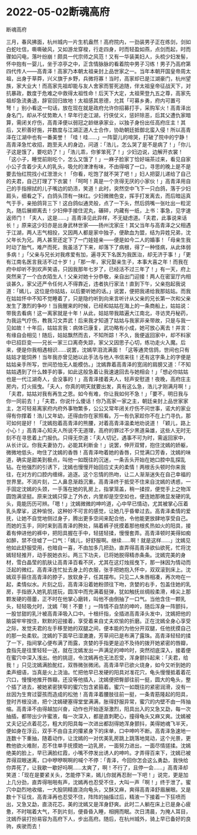 # 2022-05-02断魂高府



断魂高府



三月，春风拂面，杭州城内一片生机盎然！高府院内，一劲装男子正在练剑，剑如白蛇吐信，嘶嘶破风，又如游龙穿梭，行走四身，时而轻盈如燕，点剑而起，时而骤如闪电，落叶纷崩！颇具一代宗师之风范！又有一华装美妇人，头梳少妇发髻，怀中抱有一婴儿，坐于凉亭之中，正含情脉脉的看着院中男子习练！男子乃高府第四代传人——高青泽！高家乃本朝太祖亲封上品世家之一。当年本朝开国皇帝周太祖，出身于草莽，兴义旗于乡野，兵微将寡！当时，高家却已是江湖豪门，杭州望族，家大业大！而高家先祖却能与友人舍家而誓死追随，伴太祖皇帝征战天下，对抗暴政，数度于危难之中救得太祖性命！后天下大定，太祖荣登九五之尊，高家先祖却急流勇退，辞官回归故地！太祖感其恩德，允其「可募乡勇，府内可置弓弩！」别小看这一句话，放在现在就是政府允许你招募打手，采购军火！高青泽出身名门，却从不仗势欺人！早年行走江湖，行侠仗义，惩奸除恶，后其父遭仇家暗算，需闭关疗伤，高青泽便以弱冠之龄继承家业，以独子身份出任高府庄主！其后，又积善好施，并数度与江湖正道人士合作，协助朝廷抵御北蛮入侵！所以高青泽在江湖中也有一番美誉！「哇！哇……」一阵婴儿的啼哭，打破了院中的宁静！高青泽急忙收招，跑至夫人的身边，问道：「浩儿，怎么哭了是不是病了！」「你儿子这是饿了，要吃奶了！」「浩儿乖，你爹笨死了！」少妇边说，边解开衣裳！「这小子，睡觉前刚吃个，怎么又饿了！」一麻子脸家丁恰好端茶过来，看见自家小公子含着少夫人的乳头，吸允的津津有味，不由得咽了一口，寻思的晚上是不是要去怡红院找小红泄泄火！「你看，吃饱了就不哭了吧！」妇人把婴儿递给了自己的夫君，自己打理了下衣裳！「呵呵！真是一个贪得无厌的小家伙！」高青泽用自己的手指擦拭的儿子嘴边的奶渍，笑道！此时，突然空中飞下一只白鸽，落于少妇肩头，细看之下，白鸽头顶有一抹红。少妇微微色变，挥手打发离去，而后暗运真气于手，亲拍鸽背三下！这白鸽似通灵般，点了一下头，然后鸽嘴一张吐出一粒泥丸，随后展翅离去！少妇伸手接住泥丸，碾碎，内藏有一纸，上书：事急，见字速返师门！「夫人，这是……」高青泽见此异样，不无疑虑道。「夫君，此事说来话长！」原来这少妇亦是出身武林世家——扬州沈家庄！其父当年与高青泽之父相遇于江湖，两人志气相投，又因两人都是家中独子，便歃血为盟，结为异姓兄弟，沈父年长为兄。两人甚至还定下了一门娃娃亲——便是如今二人的婚事！「母亲生我时动了胎气，难产而死，我虽活了下来，却落下了病根，得了一种怪病，从此体弱多病！」「父亲与兄长对我疼爱有加，遍寻天下名医为我医治，却无济于事！」「更有江南名医言我活不过十岁！」「那一年，家兄娶亲生子，本事大喜之年！而我在府中却听不到欢声笑语，只因我那年七岁了，已经活不过三年了！」有一天，府上突然来了一个白衣陌生人！父亲对她十分恭敬，亲自出门迎接！两人在密室厅内相谈甚久，家父还严令任何人不得靠近，违者执行家法！直到下午，父亲抱起我说道：「嫣儿，这位是你姑姑，以后要听她的话。」说罢，便把我递给我那姑姑。而我在姑姑怀中不知不觉睡着了，只是隐约听到向来言听计从父亲的兄长第一次和父亲发生了激烈的争吵！当我醒来的时候，已经和姑姑在海上的一条商船上，姑姑说：带我去看病！这一离家就是十年！从此，姑姑带我踏遍大江南北，寻访灵丹秘药，为我运气疗伤，教我习文弄武！后来我才知道了姑姑与我家非亲带故，只是与我一见如故！十年后，姑姑言我：病体已康复，武功略有小成，她可放心离去！并言：有缘自会相见！随后，姑姑飘然而去，不知所踪！不久，我便返回家中，却不料家中已招巨变——兄长一家三口离奇失踪，家父又因思子心切，练功走火入魔。后来，便是你我相遇相识……说罢，沈嫣早泪流满面！「这等通灵信鸽，世间也只有姑姑才能饲养！当年我亦曾见她以此手法与他人书信来往！还有这字条上的字便是姑姑亲手所写，世间恐怕无人能模仿。」沈嫣靠着高青泽的宽阔的肩膀又道：「不知姑姑遇到了什么棘手的事，如此这般急着让我速速回去与她相会！」「想必你姑姑也是一代江湖奇人，会没事的！」高青泽搂着夫人，轻声安慰道！夜晚，高府庄主房内，灯火摇曳。「夫人，你真的明天就要出发，真有这么急，浩儿才刚满月啊！」「夫君，姑姑对我有再生之恩。如今有难，你让我如何不急！」「要不，明日我与你一同前去！」「夫君，你说什么傻话！你乃高家一家之主，朝廷亲封上品世家家主，怎可轻易离家府内府外事物繁多，公公又常年闭关疗伤不问世事，诺大的家业得有你撑着！浩儿又年幼，还得由你在家照看。万一有仇家趁你不在上门寻仇，那可如何是好！「沈嫣抱着高青泽的熊腰，对着高青泽温柔地劝说道！「颖儿，路上小心！」高青泽心知夫人所说不无道理，高府的罪过不少黑道枭雄，这些人无时无刻不在寻思着上门报仇。只得无奈道：「夫人切记，遇事不可为时，需返回家中，从长计议。你我夫妻协力，必能其利断金！」说罢，伸开双臂，抱住沈嫣的娇躯，微微地低头，吻住了沈嫣的香唇！高青泽吻着她的香唇，只觉满口芳香，沈嫣的味道，确实是甜美到极点，叫他一如既往的沉迷，一条舌头开始在她口腔中乱探乱钻。在他强烈的引诱下，沈嫣也慢慢开始回应丈夫的柔情！两根舌头顿时你来我往，在对方的口腔内缠绵，追逐。这个忘情的热吻，让二人渐渐迷失在自己幸福的世界里。不消片刻，二人鼻息渐趋沉重。高青泽终于抵受不住来自沈嫣的诱惑，一手固定沈嫣的头颈，一手落在她的乳房上，指掌笼盖，稍一揉捏，便觉手上之物浑圆饱满坚挺。原来沈嫣只穿上了外衣，内里却是空空如也，便连她那微显发硬的乳头，竟能历历可辨。「嗯！」沈嫣微微的呻吟道，心中早已情动，尤其被掌心压着乳头摩挲，这种愉悦，这种妙不可言的感觉，让她几乎昏晕过去。高青泽柔情的爱抚，让她不自觉地侧过身子，腾出更多空间来配合他，令他能更放肆地享受自己。而她的玉手，同时来到高青泽的胯处，隔着裤子抚摸着那他根炙热如火的阳具，接着有伸进他的裤中，把阳具握在手中，轻搓轻揉，慢慢套弄。高青泽顿时美得如痴如醉，禁不住嘘了一口气：「嫣儿，好舒服啊。继续……啊！就是这样……」沈嫣见他如此舒服受用，也暗自一喜，不由加多几把劲，直弄得高青泽欲仙欲死，忙将沈嫣轻轻推开，动手脱她衣衫。两三下功夫，已将她脱得精赤条条。沈嫣完美的身材，雪白晶莹的肌肤让高青泽百看不厌，尤其在这灯烛摇曳下，那一抹因为情动而泛起的微红。高青泽连忙扯去身上的衣服，张手把她抱入怀中，双双滚到床上。沈嫣双手箍住高青泽的脖子，放软身子，任其摆布。只见二人朱唇相凑，再次吻在一起，柔情似水。片刻之后，高青泽沿着她粉颈往下吻，贪婪的右手，包盖住她的乳房，手指嵌入她乳肌搓玩，圆浑中而充满着挺弹，犹如触抚丝绸般柔滑，峰尖上那颗发硬的蓓蕾，正不时在他掌心磨转，叫他不由倒抽了一口气。当他含住一颗乳头，轻轻吸允时，沈嫣「啊！不要！」一阵情不自禁的呻吟，随后浑身一阵颤抖，一股甘甜的乳汁被高青泽吸入口中。十根纤指，全插进高青泽头发中，沈嫣把他的脑袋牢牢按住，默默的迎接着，享受着来自丈夫欢愉的折磨。正在沈嫣全身心享受之际，发觉夫君的左手移至她的双腿之间，便本能的为他分开双腿，任他抚摸自己的那一处柔软。沈嫣的下面早已湿漉漉，芳草间已是布满了露珠。高青泽轻轻的揉了一下，指间掌心便布满了雨露，贪婪的手指更是迫不及待的拨开她紧密的唇瓣，食指先是往里轻轻一送，就在沈嫣发出一声满足的呻吟时，突然彻底深入，接着便在蜜穴中深入浅出。他的挑逗，令沈嫣再也无法忍受，浑身颤抖起来：「夫君，给我！」只见沈嫣满脸酡红，双唇微张微闭。高青泽早已欲火烧身，如今又听到她的柔声细语，当真是火上浇油。忙把他早已发硬的阳具对准花穴，龟头慢慢抵着着花穴口，慢慢地推开唇瓣。还没等他插入，沈嫣便把臀部往前一挺，圆大的龟头，整个插了进去，被她紧密狭窄的蜜穴包含紧箍着。蜜穴一如既往的紧密润滑，没有一丝因为生育过婴孩而造成的松弛！高青泽着腰肢往前一挺，一条青筋隆起的阳具，登时齐根没进，把个沈嫣硬塞得堂堂满满，胀得舒服异常，蜜穴的内壁不由一阵抽缩。高青泽不由得越加兴奋，动作也开始逐渐激烈，阳具出入的又急又勐，每一次抽插，都带出少许蜜液，每一次深入，都是直刺靶心，撞得龟头又麻又爽。沈嫣被丈夫记记点着花芯，粗大的阳具每一次进出都刮得她浑身颤抖，美得她魂飞半天，便如身在浮云，双手不由自主的攥紧身下的床单，口中呻吟不断。高青泽急速地一连数十下重抽，随着动作，让沈嫣的一对优美乳房跳上跳落地晃动，这个光景，更教他欲火难耐，忍不住单手抚摸她一边乳房，一面努力进出，一面尽情搓揉。沈嫣绝美的脸上，早已满脸红霞，小嘴不停发出诱人的呻吟。才弄得百来下，沈嫣已被弄得双眼迷离，口中咿咿啊啊的喊个不停：「青泽，今回你怎会这么勇勐，我快给你弄死了，让我歇一歇好吗啊……太爽了，啊！不行了，且停一会……」高青泽却笑道：「现在是要紧关头，怎能停下来，嫣儿你就再忍耐一下吧！」说完，更是加上几分劲，直弄得啪啪有声，沈嫣再也忍受不住，大叫一声「啊！」终于泄了。蜜穴中勐烈地收缩，一大股阴精直浇向龟头，又酥又麻，爽得高青泽舒眉展眼。又是数十下征伐，高青泽再也忍受不住，阵阵的抽搐过后，精液一下接着一下狂喷而出，又急又勐，直浇花芯，美的沈嫣又是浑身舒爽。此时二人躺在床上已是身心疲惫，不时喘着大气，不到片刻，便昏昏入睡，相拥而眠。次日清晨，为掩人耳目，沈嫣乔装打扮易容为高府下人，步出高府。随后，在杭州城外，骑上早已备好的良驹，疾驶而去！


